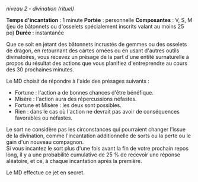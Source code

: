*niveau 2 - divination (rituel)*

**Temps d'incantation** : 1 minute
**Portée** : personnelle
**Composantes** : V, S, M (jeu de bâtonnets ou d'osselets spécialement inscrits valant au moins 25 po)
**Durée** : instantanée

Que ce soit en jetant des bâtonnets incrustés de gemmes ou des osselets de dragon, en retournant des cartes ornées ou en usant d'autres outils divinatoires, vous recevez un présage de la part d'une entité surnaturelle à propos du résultat des actions que vous planifiez d'entreprendre au cours des 30 prochaines minutes.

Le MD choisit de répondre à l'aide des présages suivants :  
- Fortune : l'action a de bonnes chances d'être bénéfique.
- Misère : l'action aura des répercussions néfastes.
- Fortune et Misère : les deux sont possibles.
- Rien : dans le cas où l'action ne devrait pas avoir de conséquences favorables ou néfastes.

Le sort ne considère pas les circonstances qui pourraient changer l'issue de la divination, comme l'incantation additionnelle de sorts ou la perte ou le gain d'un nouveau compagnon.  
Si vous incantez le sort plus d'une fois avant la fin de votre prochain repos long, il y a une probabilité cumulative de 25 % de recevoir une réponse aléatoire, et ce, à chaque incantation après la première.

Le MD effectue ce jet en secret.